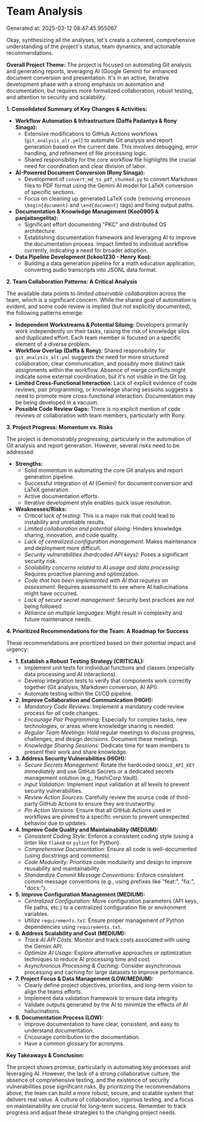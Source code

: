 # Team Analysis
Generated at: 2025-03-12 08:47:45.955067

Okay, synthesizing all the analyses, let's create a coherent, comprehensive understanding of the project's status, team dynamics, and actionable recommendations.

**Overall Project Theme:**  The project is focused on automating Git analysis and generating reports, leveraging AI (Google Gemini) for enhanced document conversion and presentation. It's in an active, iterative development phase with a strong emphasis on automation and documentation, but requires more formalized collaboration, robust testing, and attention to security and scalability.

**1. Consolidated Summary of Key Changes & Activities:**

*   **Workflow Automation & Infrastructure (Daffa Padantya & Rony Sinaga):**
    *   Extensive modifications to GitHub Actions workflows (`git_analysis_alt.yml`) to automate Git analysis and report generation based on the current date. This involves debugging, error handling, and refinement of file processing logic.
    *   Shared responsibility for the core workflow file highlights the crucial need for coordination and clear division of labor.
*   **AI-Powered Document Conversion (Rony Sinaga):**
    *   Development of `convert_md_to_pdf_chunked.py` to convert Markdown files to PDF format using the Gemini AI model for LaTeX conversion of specific sections.
    *   Focus on cleaning up generated LaTeX code (removing erroneous `\begin{document}` and `\end{document}` tags) and fixing output paths.
*   **Documentation & Knowledge Management (Koo0905 & panjaitangelita):**
    *   Significant effort documenting "PKC" and distributed OS architecture.
    *   Establishing documentation framework and leveraging AI to improve the documentation process.  Impact limited to individual workflow currently, indicating a need for broader adoption.
*   **Data Pipeline Development (lckoo1230 - Henry Koo):**
    *   Building a data generation pipeline for a math education application, converting audio transcripts into JSONL data format.

**2. Team Collaboration Patterns: A Critical Analysis**

The available data points to *limited observable collaboration* across the team, which is a significant concern. While the shared goal of automation is evident, and some code review is implied (but not explicitly documented), the following patterns emerge:

*   **Independent Workstreams & Potential Siloing:** Developers primarily work independently on their tasks, raising the risk of knowledge silos and duplicated effort.  Each team member is focused on a specific element of a diverse problem.
*   **Workflow Overlap (Daffa & Rony):**  Shared responsibility for `git_analysis_alt.yml` suggests the need for more structured collaboration, clear communication, and possibly more distinct task assignments within the workflow.  Absence of merge conflicts might indicate some external coordination, but it's not visible in the Git log.
*   **Limited Cross-Functional Interaction:**  Lack of explicit evidence of code reviews, pair programming, or knowledge sharing sessions suggests a need to promote more cross-functional interaction. Documentation may be being developed in a vacuum.
*   **Possible Code Review Gaps:** There is no explicit mention of code reviews or collaboration with team members, particularly with Rony.

**3. Project Progress: Momentum vs. Risks**

The project is demonstrably *progressing*, particularly in the automation of Git analysis and report generation.  However, several risks need to be addressed:

*   **Strengths:**
    *   Solid momentum in automating the core Git analysis and report generation pipeline.
    *   Successful integration of AI (Gemini) for document conversion and LaTeX generation.
    *   Active documentation efforts.
    *   Iterative development style enables quick issue resolution.
*   **Weaknesses/Risks:**
    *   *Critical lack of testing:* This is a major risk that could lead to instability and unreliable results.
    *   *Limited collaboration and potential siloing:*  Hinders knowledge sharing, innovation, and code quality.
    *   *Lack of centralized configuration management:* Makes maintenance and deployment more difficult.
    *   *Security vulnerabilities (hardcoded API keys):* Poses a significant security risk.
    *   *Scalability concerns related to AI usage and data processing:* Requires proactive planning and optimization.
    *   *Code that has been implemented with AI that requires an assessment:* Requires assessment to see where AI hallucinations might have occurred.
    *   *Lack of secure secret management*: Security best practices are not being followed.
    *   *Reliance on multiple languages*: Might result in complexity and future maintenance needs.

**4. Prioritized Recommendations for the Team:  A Roadmap for Success**

These recommendations are prioritized based on their potential impact and urgency:

*   **1.  Establish a Robust Testing Strategy (CRITICAL):**
    *   Implement unit tests for individual functions and classes (especially data processing and AI interactions).
    *   Develop integration tests to verify that components work correctly together (Git analysis, Markdown conversion, AI API).
    *   Automate testing within the CI/CD pipeline.
*   **2.  Improve Collaboration and Communication (HIGH):**
    *   *Mandatory Code Reviews:*  Implement a mandatory code review process for *all* code changes.
    *   *Encourage Pair Programming:* Especially for complex tasks, new technologies, or areas where knowledge sharing is needed.
    *   *Regular Team Meetings:* Hold regular meetings to discuss progress, challenges, and design decisions.  Document these meetings.
    *   *Knowledge Sharing Sessions:* Dedicate time for team members to present their work and share knowledge.
*   **3.  Address Security Vulnerabilities (HIGH):**
    *   *Secure Secrets Management:*  Rotate the hardcoded `GOOGLE_API_KEY` *immediately* and use GitHub Secrets or a dedicated secrets management solution (e.g., HashiCorp Vault).
    *   *Input Validation:*  Implement input validation at all levels to prevent security vulnerabilities.
    *   *Review Action Sources:* Carefully review the source code of third-party GitHub Actions to ensure they are trustworthy.
    *   *Pin Action Versions:* Ensure that all GitHub Actions used in workflows are pinned to a specific version to prevent unexpected behavior due to updates.
*   **4.  Improve Code Quality and Maintainability (MEDIUM):**
    *   *Consistent Coding Style:* Enforce a consistent coding style (using a linter like `flake8` or `pylint` for Python).
    *   *Comprehensive Documentation:* Ensure all code is well-documented (using docstrings and comments).
    *   *Code Modularity:* Prioritize code modularity and design to improve reusability and maintainability.
    *   *Standardize Commit Message Conventions:*  Enforce consistent commit message conventions (e.g., using prefixes like "feat:", "fix:", "docs:").
*   **5.  Improve Configuration Management (MEDIUM):**
    *   *Centralized Configuration:* Move configuration parameters (API keys, file paths, etc.) to a centralized configuration file or environment variables.
    *   *Utilize `requirements.txt`:* Ensure proper management of Python dependencies using `requirements.txt`.
*   **6.  Address Scalability and Cost (MEDIUM):**
    *   *Track AI API Costs:*  Monitor and track costs associated with using the Gemini API.
    *   *Optimize AI Usage:* Explore alternative approaches or optimization techniques to reduce AI processing time and cost.
    *   *Asynchronous Processing & Caching:* Consider asynchronous processing and caching for large datasets to improve performance.
*   **7. Project Focus & Data Management (LOW/MEDIUM):**
    *   Clearly define project objectives, priorities, and long-term vision to align the teams efforts.
    *   Implement data validation framework to ensure data integrity.
    *   Validate outputs generated by the AI to minimize the effects of AI hallucinations.
*   **8. Documentation Process (LOW):**
    * Improve documentation to have clear, consistent, and easy to understand documentation.
    * Encourage contribution to the documentation.
    * Have a common glossary for acronyms.

**Key Takeaways & Conclusion:**

The project shows promise, particularly in automating key processes and leveraging AI. However, the lack of a strong collaborative culture, the absence of comprehensive testing, and the existence of security vulnerabilities pose significant risks. By prioritizing the recommendations above, the team can build a more robust, secure, and scalable system that delivers real value.  A culture of collaboration, rigorous testing, and a focus on maintainability are crucial for long-term success. Remember to track progress and adjust these strategies to the changing project needs.
